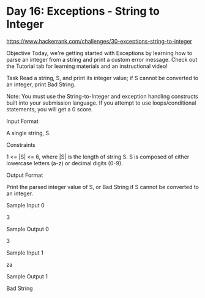 # Day 16: Exceptions - String to Integer

https://www.hackerrank.com/challenges/30-exceptions-string-to-integer

Objective 
Today, we're getting started with Exceptions by learning how to parse an integer from a string and print a custom error message. Check out the Tutorial tab for learning materials and an instructional video!

Task 
Read a string, S, and print its integer value; if S cannot be converted to an integer, print Bad String.

Note: You must use the String-to-Integer and exception handling constructs built into your submission language. If you attempt to use loops/conditional statements, you will get a 0 score.

Input Format

A single string, S.

Constraints

1 <= |S| <= 6, where |S| is the length of string S.
S is composed of either lowercase letters (a-z) or decimal digits (0-9).

Output Format

Print the parsed integer value of S, or Bad String if S cannot be converted to an integer.

Sample Input 0

3

Sample Output 0

3

Sample Input 1

za

Sample Output 1

Bad String
